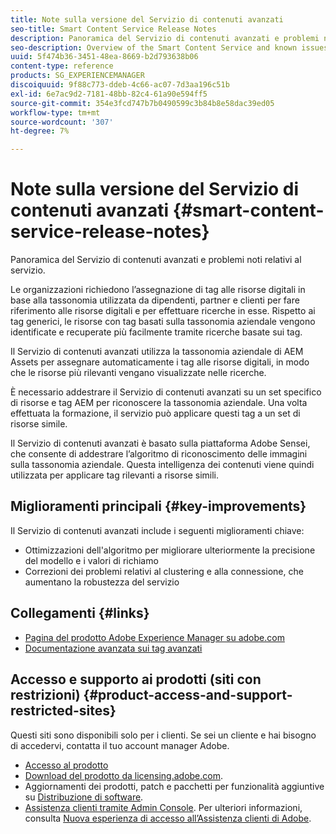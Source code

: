 ```yaml
---
title: Note sulla versione del Servizio di contenuti avanzati
seo-title: Smart Content Service Release Notes
description: Panoramica del Servizio di contenuti avanzati e problemi noti relativi al servizio.
seo-description: Overview of the Smart Content Service and known issues around the service.
uuid: 5f474b36-3451-48ea-8669-b2d793638b06
content-type: reference
products: SG_EXPERIENCEMANAGER
discoiquuid: 9f88c773-ddeb-4c66-ac07-7d3aa196c51b
exl-id: 6e7ac9d2-7181-48bb-82c4-61a90e594ff5
source-git-commit: 354e3fcd747b7b0490599c3b84b8e58dac39ed05
workflow-type: tm+mt
source-wordcount: '307'
ht-degree: 7%

---
```


# Note sulla versione del Servizio di contenuti avanzati {#smart-content-service-release-notes}

Panoramica del Servizio di contenuti avanzati e problemi noti relativi al servizio.

Le organizzazioni richiedono l’assegnazione di tag alle risorse digitali in base alla tassonomia utilizzata da dipendenti, partner e clienti per fare riferimento alle risorse digitali e per effettuare ricerche in esse. Rispetto ai tag generici, le risorse con tag basati sulla tassonomia aziendale vengono identificate e recuperate più facilmente tramite ricerche basate sui tag.

Il Servizio di contenuti avanzati utilizza la tassonomia aziendale di AEM Assets per assegnare automaticamente i tag alle risorse digitali, in modo che le risorse più rilevanti vengano visualizzate nelle ricerche.

È necessario addestrare il Servizio di contenuti avanzati su un set specifico di risorse e tag AEM per riconoscere la tassonomia aziendale. Una volta effettuata la formazione, il servizio può applicare questi tag a un set di risorse simile.

Il Servizio di contenuti avanzati è basato sulla piattaforma Adobe Sensei, che consente di addestrare l’algoritmo di riconoscimento delle immagini sulla tassonomia aziendale. Questa intelligenza dei contenuti viene quindi utilizzata per applicare tag rilevanti a risorse simili.

## Miglioramenti principali {#key-improvements}

Il Servizio di contenuti avanzati include i seguenti miglioramenti chiave:

* Ottimizzazioni dell&#39;algoritmo per migliorare ulteriormente la precisione del modello e i valori di richiamo
* Correzioni dei problemi relativi al clustering e alla connessione, che aumentano la robustezza del servizio

## Collegamenti {#links}

* [Pagina del prodotto Adobe Experience Manager su adobe.com](https://www.adobe.com/marketing-cloud/experience-manager.html)
* [Documentazione avanzata sui tag avanzati](/help/assets/enhanced-smart-tags.md)

## Accesso e supporto ai prodotti (siti con restrizioni) {#product-access-and-support-restricted-sites}

Questi siti sono disponibili solo per i clienti. Se sei un cliente e hai bisogno di accedervi, contatta il tuo account manager Adobe.

* [Accesso al prodotto](https://login.experiencecloud.adobe.com/exc-content/login.html)
* [Download del prodotto da licensing.adobe.com](https://licensing.adobe.com/).
* Aggiornamenti dei prodotti, patch e pacchetti per funzionalità aggiuntive su [Distribuzione di software](https://experience.adobe.com/#/downloads/content/software-distribution/it/aem.html).
* [Assistenza clienti tramite Admin Console](https://adminconsole.adobe.com/). Per ulteriori informazioni, consulta [Nuova esperienza di accesso all’Assistenza clienti di Adobe](https://docs.adobe.com/content/help/en/customer-one/using/home.html).
